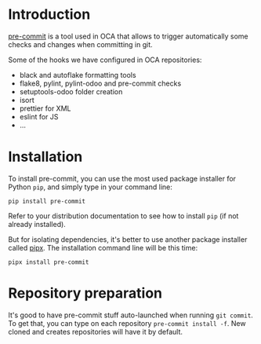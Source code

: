 # Introduction

[pre-commit](https://pre-commit.com/) is a tool used in OCA that allows to trigger automatically some checks and changes when committing in git.

Some of the hooks we have configured in OCA repositories:

- black and autoflake formatting tools
- flake8, pylint, pylint-odoo and pre-commit checks
- setuptools-odoo folder creation
- isort
- prettier for XML
- eslint for JS
- ...

# Installation

To install pre-commit, you can use the most used package installer for Python `pip`, and simply type in your command line:

```
pip install pre-commit
```

Refer to your distribution documentation to see how to install `pip` (if not already installed).

But for isolating dependencies, it's better to use another package installer called [pipx](https://github.com/pypa/pipx#install-pipx). The installation command line will be this time:

```
pipx install pre-commit
```

# Repository preparation

It's good to have pre-commit stuff auto-launched when running `git commit`. To get that, you can type on each repository `pre-commit install -f`. New cloned and creates repositories will have it by default.